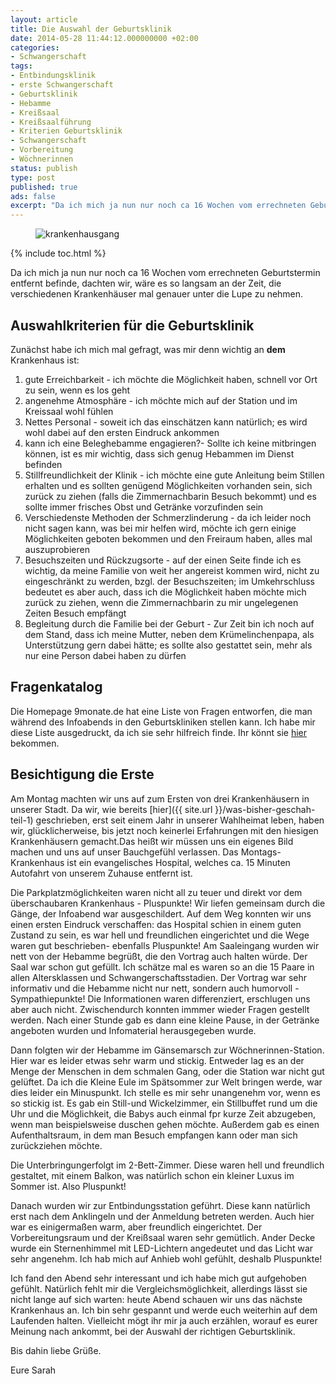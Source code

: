 ```yaml
---
layout: article
title: Die Auswahl der Geburtsklinik
date: 2014-05-28 11:44:12.000000000 +02:00
categories:
- Schwangerschaft
tags:
- Entbindungsklinik
- erste Schwangerschaft
- Geburtsklinik
- Hebamme
- Kreißsaal
- Kreißsaalführung
- Kriterien Geburtsklinik
- Schwangerschaft
- Vorbereitung
- Wöchnerinnen
status: publish
type: post
published: true
ads: false
excerpt: "Da ich mich ja nun nur noch ca 16 Wochen vom errechneten Geburtstermin entfernt befinde, dachten wir, wäre es so langsam an der Zeit, die verschiedenen Krankenhäuser mal genauer unter die Lupe zu nehmen."
---
```

<figure>
	<img src="{{ site.url }}/images/door-349807_150.jpg" alt="krankenhausgang" />
</figure>

{% include toc.html %}

Da ich mich ja nun nur noch ca 16 Wochen vom errechneten Geburtstermin entfernt befinde, dachten wir, wäre es so langsam an der Zeit, die verschiedenen Krankenhäuser mal genauer unter die Lupe zu nehmen.

## Auswahlkriterien für die Geburtsklinik

Zunächst habe ich mich mal gefragt, was mir denn wichtig an **dem**  Krankenhaus ist:

1. gute Erreichbarkeit - ich möchte die Möglichkeit haben, schnell vor Ort zu sein, wenn es los geht
2. angenehme Atmosphäre - ich möchte mich auf der Station und im Kreissaal wohl fühlen
3. Nettes Personal - soweit ich das einschätzen kann natürlich; es wird wohl dabei auf den ersten Eindruck ankommen
4. kann ich eine Beleghebamme engagieren?- Sollte ich keine mitbringen können, ist es mir wichtig, dass sich genug Hebammen im Dienst befinden
5. Stillfreundlichkeit der Klinik - ich möchte eine gute Anleitung beim Stillen erhalten und es sollten genügend Möglichkeiten vorhanden sein, sich zurück zu ziehen (falls die Zimmernachbarin Besuch bekommt) und es sollte immer frisches Obst und Getränke vorzufinden sein
6. Verschiedenste Methoden der Schmerzlinderung - da ich leider noch nicht sagen kann, was bei mir helfen wird, möchte ich gern einige Möglichkeiten geboten bekommen und den Freiraum haben, alles mal auszuprobieren
7. Besuchszeiten und Rückzugsorte - auf der einen Seite finde ich es wichtig, da meine Familie von weit her angereist kommen wird, nicht zu eingeschränkt zu werden, bzgl. der Besuchszeiten; im Umkehrschluss bedeutet es aber auch, dass ich die Möglichkeit haben möchte mich zurück zu ziehen, wenn die Zimmernachbarin zu mir ungelegenen Zeiten Besuch empfängt
8. Begleitung durch die Familie bei der Geburt - Zur Zeit bin ich noch auf dem Stand, dass ich meine Mutter, neben dem Krümelinchenpapa, als Unterstützung gern dabei hätte; es sollte also gestattet sein, mehr als nur eine Person dabei haben zu dürfen

## Fragenkatalog

Die Homepage 9monate.de hat eine Liste von Fragen entworfen, die man während des Infoabends in den Geburtskliniken stellen kann. Ich habe mir diese Liste ausgedruckt, da ich sie sehr hilfreich finde. Ihr könnt sie [hier](http://www.9monate.de/schwangerschaft-geburt/geburtsvorbereitung/wahl-der-entbindungsklinik-id94463.html) bekommen.

## Besichtigung die Erste

Am Montag machten wir uns auf zum Ersten von drei Krankenhäusern in unserer Stadt. Da wir, wie bereits [hier]({{ site.url }}/was-bisher-geschah-teil-1) geschrieben, erst seit einem Jahr in unserer Wahlheimat leben, haben wir, glücklicherweise, bis jetzt noch keinerlei Erfahrungen mit den hiesigen Krankenhäusern gemacht.Das heißt wir müssen uns ein eigenes Bild machen und uns auf unser Bauchgefühl verlassen.
Das Montags-Krankenhaus ist ein evangelisches Hospital, welches ca. 15 Minuten Autofahrt von unserem Zuhause entfernt ist.

Die Parkplatzmöglichkeiten waren nicht all zu teuer und direkt vor dem überschaubaren Krankenhaus - Pluspunkte!
Wir liefen gemeinsam durch die Gänge, der Infoabend war ausgeschildert. Auf dem Weg konnten wir uns einen ersten Eindruck verschaffen: das Hospital schien in einem guten Zustand zu sein, es war hell und freundlichen eingerichtet und die Wege waren gut beschrieben- ebenfalls Pluspunkte!
Am Saaleingang wurden wir nett von der Hebamme begrüßt, die den Vortrag auch halten würde. Der Saal war schon gut gefüllt. Ich schätze mal es waren so an die 15 Paare in allen Altersklassen und Schwangerschaftsstadien.
Der Vortrag war sehr informativ und die Hebamme nicht nur nett, sondern auch humorvoll - Sympathiepunkte! Die Informationen waren differenziert, erschlugen uns aber auch nicht. Zwischendurch konnten immmer wieder Fragen gestellt werden.
Nach einer Stunde gab es dann eine kleine Pause, in der Getränke angeboten wurden und Infomaterial herausgegeben wurde.

Dann folgten wir der Hebamme im Gänsemarsch zur Wöchnerinnen-Station. Hier war es leider etwas sehr warm und stickig. Entweder lag es an der Menge der Menschen in dem schmalen Gang, oder die Station war nicht gut gelüftet. Da ich die Kleine Eule im Spätsommer zur Welt bringen werde, war dies leider ein Minuspunkt. Ich stelle es mir sehr unangenehm vor, wenn es so stickig ist.
Es gab ein Still-und Wickelzimmer, ein Stillbuffet rund um die Uhr und die Möglichkeit, die Babys auch einmal fpr kurze Zeit abzugeben, wenn man beispielsweise duschen gehen möchte. Außerdem gab es einen Aufenthaltsraum, in dem man Besuch empfangen kann oder man sich zurückziehen möchte.

Die Unterbringungerfolgt im 2-Bett-Zimmer. Diese waren hell und freundlich gestaltet, mit einem Balkon, was natürlich schon ein kleiner Luxus im Sommer ist. Also Pluspunkt!

Danach wurden wir zur Entbindungsstation geführt. Diese kann natürlich erst nach dem Anklingeln und der Anmeldung betreten werden. Auch hier war es einigermaßen warm, aber freundlich eingerichtet. Der Vorbereitungsraum und der Kreißsaal waren sehr gemütlich. Ander Decke wurde ein Sternenhimmel mit LED-Lichtern angedeutet und das Licht war sehr angenehm. Ich hab mich auf Anhieb wohl gefühlt, deshalb Pluspunkte!

Ich fand den Abend sehr interessant und ich habe mich gut aufgehoben gefühlt. Natürlich fehlt mir die Vergleichsmöglichkeit, allerdings lässt sie nicht lange auf sich warten: heute Abend schauen wir uns das nächste Krankenhaus an. Ich bin sehr gespannt und werde euch weiterhin auf dem Laufenden halten. Vielleicht mögt ihr mir ja auch erzählen, worauf es eurer Meinung nach ankommt, bei der Auswahl der richtigen Geburtsklinik.

Bis dahin liebe Grüße.

Eure Sarah

